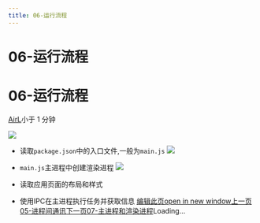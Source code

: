 ```yaml
---
title: 06-运行流程
---
```


# 06-运行流程

# 06-运行流程
[AirL](https://mrhope.site)小于 1 分钟

![](/assets/运行流程.923eefb8.jpg)

- 读取`package.json`中的入口文件,一般为`main.js`
![](/assets/运行流程01.09749116.jpg)

- `main.js`主进程中创建渲染进程
![](/assets/运行流程02.733b31ca.jpg)

- 读取应用页面的布局和样式
- 使用IPC在主进程执行任务并获取信息
[编辑此页open in new window](https://github.com/vuepress-theme-hope/vuepress-theme-hope/edit/main/demo/src/AirL-My-blog/Electron/06-运行流程.md)[上一页05-进程间通讯](/AirL-My-blog/Electron/05-%E8%BF%9B%E7%A8%8B%E9%97%B4%E9%80%9A%E8%AE%AF.html)[下一页07-主进程和渲染进程](/AirL-My-blog/Electron/07-%E4%B8%BB%E8%BF%9B%E7%A8%8B%E5%92%8C%E6%B8%B2%E6%9F%93%E8%BF%9B%E7%A8%8B.html)Loading...